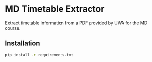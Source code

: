 # MD Timetable Extractor
Extract timetable information from a PDF provided by UWA for the MD course.

## Installation
```bash
pip install -r requirements.txt
```